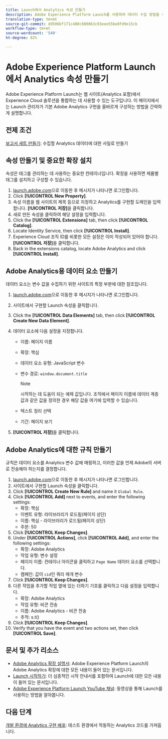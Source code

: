 ```yaml
---
title: Launch에서 Analytics 속성 만들기
description: Adobe Experience Platform Launch를 사용하여 데이터 수집 방법을 사용자 정의할 공간을 만듭니다.
translation-type: tm+mt
source-git-commit: dd506bf171c480c880863c03eee55be8fd9e15cb
workflow-type: tm+mt
source-wordcount: '549'
ht-degree: 82%

---
```



# Adobe Experience Platform Launch에서 Analytics 속성 만들기

Adobe Experience Platform Launch는 웹 사이트(Analytics 포함)에서 Experience Cloud 솔루션을 통합하는 데 사용할 수 있는 도구입니다. 이 페이지에서는 Launch 관리자가 기본 Adobe Analytics 구현을 올바르게 구성하는 방법을 간략하게 설명합니다.

## 전제 조건

[보고서 세트 만들기](/help/admin/admin-console/create-report-suite.md): 수집할 Analytics 데이터에 대한 사일로 만들기

## 속성 만들기 및 중요한 확장 설치

속성은 태그를 관리하는 데 사용하는 중요한 컨테이너입니다. 확장을 사용하면 제품별 태그를 설치하고 구성할 수 있습니다.

1. [launch.adobe.com](https://launch.adobe.com)으로 이동한 후 메시지가 나타나면 로그인합니다.
1. Click **[!UICONTROL New Property]**.
1. 속성 이름을 웹 사이트의 제목 등으로 지정하고 Analytics를 구현할 도메인을 입력합니다. **[!UICONTROL 저장]**&#x200B;을 클릭합니다.
1. 새로 만든 속성을 클릭하여 해당 설정을 입력합니다.
1. Click the **[!UICONTROL Extensions]** tab, then click **[!UICONTROL Catalog]**.
1. Locate Identity Service, then click **[!UICONTROL Install]**.
1. Experience Cloud 조직 ID를 비롯한 모든 설정은 이미 작성되어 있어야 합니다. **[!UICONTROL 저장]**&#x200B;을 클릭합니다.
1. Back in the extensions catalog, locate Adobe Analytics and click **[!UICONTROL Install]**.

## Adobe Analytics용 데이터 요소 만들기

데이터 요소는 변수 값을 수집하기 위한 사이트의 특정 부분에 대한 참조입니다.

1. [launch.adobe.com](https://launch.adobe.com)으로 이동한 후 메시지가 나타나면 로그인합니다.
1. 사이트에서 구현할 Launch 속성을 클릭합니다.
1. Click the **[!UICONTROL Data Elements]** tab, then click **[!UICONTROL Create New Data Element]**.
1. 데이터 요소에 다음 설정을 지정합니다.

   * 이름: 페이지 이름
   * 확장: 핵심
   * 데이터 요소 유형: JavaScript 변수
   * 변수 경로: `window.document.title`

      >[!NOTE]
      >
      >시작하는 데 도움이 되는 예제 값입니다. 조직에서 페이지 이름에 데이터 계층 값과 같은 값을 정의한 경우 해당 값을 여기에 입력할 수 있습니다.
   * 텍스트 정리 선택
   * 기간: 페이지 보기
1. **[!UICONTROL 저장]**&#x200B;을 클릭합니다.

## Adobe Analytics에 대한 규칙 만들기

규칙은 데이터 요소를 Analytics 변수 값에 매핑하고, 이러한 값을 언제 Adobe의 서버로 전송해야 하는지를 결정합니다.

1. [launch.adobe.com](https://launch.adobe.com)으로 이동한 후 메시지가 나타나면 로그인합니다.
1. 사이트에서 구현할 Launch 속성을 클릭합니다.
1. Click **[!UICONTROL Create New Rule]** and name it `Global Rule`.
1. Click **[!UICONTROL Add]** next to events, and enter the following settings:
   * 확장: 핵심
   * 이벤트 유형: 라이브러리가 로드됨(페이지 상단)
   * 이름: 핵심 - 라이브러리가 로드됨(페이지 상단)
   * 주문: 50
1. Click **[!UICONTROL Keep Changes]**.
1. Under **[!UICONTROL Actions]**, click **[!UICONTROL Add]**, and enter the following settings:
   * 확장: Adobe Analytics
   * 작업 유형: 변수 설정
   * 페이지 이름: 컨테이너 아이콘을 클릭하고 `Page Name` 데이터 요소를 선택합니다.
   * 캠페인: 값이 `cid`인 쿼리 매개 변수
1. Click **[!UICONTROL Keep Changes]**.
1. 다른 작업을 추가할 작업 옆에 있는 더하기 기호를 클릭하고 다음 설정을 입력합니다.
   * 확장: Adobe Analytics
   * 작업 유형: 비콘 전송
   * 이름: Adobe Analytics - 비콘 전송
   * 추적: s.t()
1. Click **[!UICONTROL Keep Changes]**.
1. Verify that you have the event and two actions set, then click **[!UICONTROL Save]**.

## 문서 및 추가 리소스

* [Adobe Analytics 확장 설명서](https://docs.adobelaunch.com/extension-reference/web/adobe-analytics-extension): Adobe Experience Platform Launch의 Adobe Analytics 확장에 대한 모든 내용이 들어 있는 문서입니다.
* [Launch 시작하기](https://docs.adobelaunch.com/getting-started): 더 심층적인 시작 안내서를 포함하여 Launch에 대한 모든 내용이 들어 있는 문서입니다.
* [Adobe Experience Platform Launch YouTube 채널](https://www.youtube.com/channel/UCa84ntcvYhPArOBsZIRE2Jw/videos?view=0&amp;shelf_id=0&amp;sort=dd): 동영상을 통해 Launch를 사용하는 방법을 알아봅니다.

## 다음 단계

[개발 환경에 Analytics 구현 배포](deploy-dev.md): 테스트 환경에서 작동하는 Analytics 코드를 가져옵니다.
